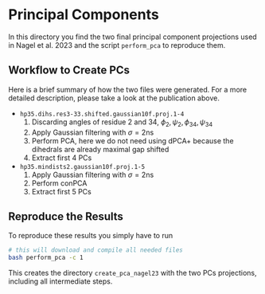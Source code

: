 # Principal Components

In this directory you find the two final principal component projections used in Nagel et al. 2023 and the script `perform_pca` to reproduce them.

## Workflow to Create PCs
Here is a brief summary of how the two files were generated. For a more detailed description, please take a look at the publication above.

- `hp35.dihs.res3-33.shifted.gaussian10f.proj.1-4`
    1. Discarding angles of residue 2 and 34, $\phi_2, \psi_2, \phi_{34}, \psi_{34}$
    1. Apply Gaussian filtering with $\sigma=2\text{ns}$
    1. Perform PCA, here we do not need using dPCA+ because the dihedrals are already maximal gap shifted
    1. Extract first 4 PCs
- `hp35.mindists2.gaussian10f.proj.1-5`
    1. Apply Gaussian filtering with $\sigma=2\text{ns}$
    1. Perform conPCA
    1. Extract first 5 PCs


## Reproduce the Results
To reproduce these results you simply have to run
```bash
# this will download and compile all needed files
bash perform_pca -c 1
```
This creates the directory `create_pca_nagel23` with the two PCs projections, including all intermediate steps.
